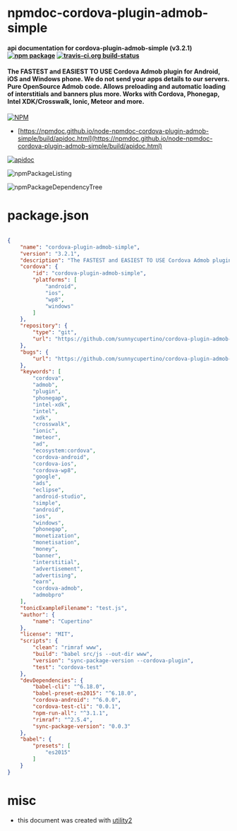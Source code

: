 # npmdoc-cordova-plugin-admob-simple

#### api documentation for  cordova-plugin-admob-simple (v3.2.1)  [![npm package](https://img.shields.io/npm/v/npmdoc-cordova-plugin-admob-simple.svg?style=flat-square)](https://www.npmjs.org/package/npmdoc-cordova-plugin-admob-simple) [![travis-ci.org build-status](https://api.travis-ci.org/npmdoc/node-npmdoc-cordova-plugin-admob-simple.svg)](https://travis-ci.org/npmdoc/node-npmdoc-cordova-plugin-admob-simple)

#### The FASTEST and EASIEST TO USE Cordova Admob plugin for Android, iOS and Windows phone. We do not send your apps details to our servers. Pure OpenSource Admob code. Allows preloading and automatic loading of interstitials and banners plus more. Works with Cordova, Phonegap, Intel XDK/Crosswalk, Ionic, Meteor and more.

[![NPM](https://nodei.co/npm/cordova-plugin-admob-simple.png?downloads=true&downloadRank=true&stars=true)](https://www.npmjs.com/package/cordova-plugin-admob-simple)

- [https://npmdoc.github.io/node-npmdoc-cordova-plugin-admob-simple/build/apidoc.html](https://npmdoc.github.io/node-npmdoc-cordova-plugin-admob-simple/build/apidoc.html)

[![apidoc](https://npmdoc.github.io/node-npmdoc-cordova-plugin-admob-simple/build/screenCapture.buildCi.browser.%252Ftmp%252Fbuild%252Fapidoc.html.png)](https://npmdoc.github.io/node-npmdoc-cordova-plugin-admob-simple/build/apidoc.html)

![npmPackageListing](https://npmdoc.github.io/node-npmdoc-cordova-plugin-admob-simple/build/screenCapture.npmPackageListing.svg)

![npmPackageDependencyTree](https://npmdoc.github.io/node-npmdoc-cordova-plugin-admob-simple/build/screenCapture.npmPackageDependencyTree.svg)



# package.json

```json

{
    "name": "cordova-plugin-admob-simple",
    "version": "3.2.1",
    "description": "The FASTEST and EASIEST TO USE Cordova Admob plugin for Android, iOS and Windows phone. We do not send your apps details to our servers. Pure OpenSource Admob code. Allows preloading and automatic loading of interstitials and banners plus more. Works with Cordova, Phonegap, Intel XDK/Crosswalk, Ionic, Meteor and more.",
    "cordova": {
        "id": "cordova-plugin-admob-simple",
        "platforms": [
            "android",
            "ios",
            "wp8",
            "windows"
        ]
    },
    "repository": {
        "type": "git",
        "url": "https://github.com/sunnycupertino/cordova-plugin-admob-simple.git"
    },
    "bugs": {
        "url": "https://github.com/sunnycupertino/cordova-plugin-admob-simple/issues"
    },
    "keywords": [
        "cordova",
        "admob",
        "plugin",
        "phonegap",
        "intel-xdk",
        "intel",
        "xdk",
        "crosswalk",
        "ionic",
        "meteor",
        "ad",
        "ecosystem:cordova",
        "cordova-android",
        "cordova-ios",
        "cordova-wp8",
        "google",
        "ads",
        "eclipse",
        "android-studio",
        "simple",
        "android",
        "ios",
        "windows",
        "phonegap",
        "monetization",
        "monetisation",
        "money",
        "banner",
        "interstitial",
        "advertisement",
        "advertising",
        "earn",
        "cordova-admob",
        "admobpro"
    ],
    "tonicExampleFilename": "test.js",
    "author": {
        "name": "Cupertino"
    },
    "license": "MIT",
    "scripts": {
        "clean": "rimraf www",
        "build": "babel src/js --out-dir www",
        "version": "sync-package-version --cordova-plugin",
        "test": "cordova-test"
    },
    "devDependencies": {
        "babel-cli": "^6.18.0",
        "babel-preset-es2015": "^6.18.0",
        "cordova-android": "^6.0.0",
        "cordova-test-cli": "0.0.1",
        "npm-run-all": "^3.1.1",
        "rimraf": "^2.5.4",
        "sync-package-version": "0.0.3"
    },
    "babel": {
        "presets": [
            "es2015"
        ]
    }
}
```



# misc
- this document was created with [utility2](https://github.com/kaizhu256/node-utility2)
